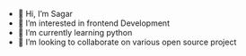- 👋 Hi, I’m Sagar
- 👀 I’m interested in frontend Development
- 🌱 I’m currently learning python
- 💞️ I’m looking to collaborate on various open source project

<!---
sagarsroy/sagarsroy is a ✨ special ✨ repository because its `README.md` (this file) appears on your GitHub profile.
You can click the Preview link to take a look at your changes.
--->
